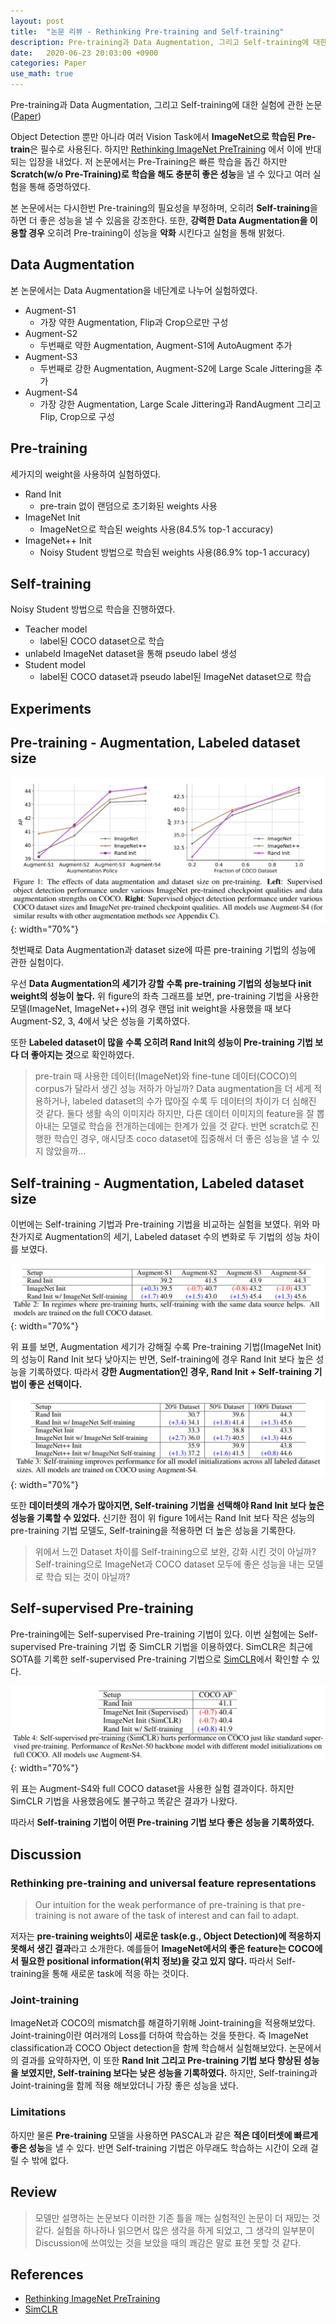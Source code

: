 ```yaml
---
layout: post
title:  "논문 리뷰 - Rethinking Pre-training and Self-training"
description: Pre-training과 Data Augmentation, 그리고 Self-training에 대한 실험
date:   2020-06-23 20:03:00 +0900
categories: Paper
use_math: true
---
```

Pre-training과 Data Augmentation, 그리고 Self-training에 대한 실험에 관한 논문 ([Paper](https://arxiv.org/pdf/2006.06882v1.pdf))

Object Detection 뿐만 아니라 여러 Vision Task에서 **ImageNet으로 학습된 Pre-train**은 필수로 사용된다. 하지만 [Rethinking ImageNet PreTraining](https://arxiv.org/abs/1811.08883) 에서 이에 반대 되는 입장을 내었다. 저 논문에서는 Pre-Training은 빠른 학습을 돕긴 하지만 **Scratch(w/o Pre-Training)로 학습을 해도 충분히 좋은 성능**을 낼 수 있다고 여러 실험을 통해 증명하였다. 

본 논문에서는 다시한번 Pre-training의 필요성을 부정하며, 오히려 **Self-training**을 하면 더 좋은 성능을 낼 수 있음을 강조한다. 또한, **강력한 Data Augmentation을 이용할 경우** 오히려 Pre-training이 성능을 **악화** 시킨다고 실험을 통해 밝혔다.

## Data Augmentation
본 논문에서는 Data Augmentation을 네단계로 나누어 실험하였다.

- Augment-S1
    - 가장 약한 Augmentation, Flip과 Crop으로만 구성
- Augment-S2
    - 두번째로 약한 Augmentation, Augment-S1에 AutoAugment 추가
- Augment-S3
    - 두번째로 강한 Augmentation, Augment-S2에 Large Scale Jittering을 추가
- Augment-S4
    - 가장 강한 Augmentation, Large Scale Jittering과 RandAugment 그리고 Flip, Crop으로 구성

## Pre-training
세가지의 weight을 사용하여 실험하였다.

- Rand Init
    - pre-train 없이 랜덤으로 초기화된 weights 사용
- ImageNet Init
    - ImageNet으로 학습된 weights 사용(84.5% top-1 accuracy)
- ImageNet++ Init
    - Noisy Student 방법으로 학습된 weights 사용(86.9% top-1 accuracy)

## Self-training
Noisy Student 방법으로 학습을 진행하였다.

- Teacher model
    - label된 COCO dataset으로 학습
- unlabeld ImageNet dataset을 통해 pseudo label 생성
- Student model
    - label된 COCO dataset과 pseudo label된 ImageNet dataset으로 학습

## Experiments

## Pre-training - Augmentation, Labeled dataset size

![Fig:1](https://raw.githubusercontent.com/byeongjokim/byeongjokim.github.io/master/assets/images/rethinking/fig1.PNG){: width="70%"}

첫번째로 Data Augmentation과 dataset size에 따른 pre-training 기법의 성능에 관한 실험이다.

우선 **Data Augmentation의 세기가 강할 수록 pre-training 기법의 성능보다 init weight의 성능이 높다.** 위 figure의 좌측 그래프를 보면, pre-training 기법을 사용한 모델(ImageNet, ImageNet++)의 경우 랜덤 init weight을 사용했을 때 보다 Augment-S2, 3, 4에서 낮은 성능을 기록하였다.

또한 **Labeled dataset이 많을 수록 오히려 Rand Init의 성능이 Pre-training 기법 보다 더 좋아지는 것**으로 확인하였다.

> pre-train 때 사용한 데이터(ImageNet)와 fine-tune 데이터(COCO)의 corpus가 달라서 생긴 성능 저하가 아닐까? Data augmentation을 더 세게 적용하거나, labeled dataset의 수가 많아질 수록 두 데이터의 차이가 더 심해진 것 같다. 둘다 생활 속의 이미지라 하지만, 다른 데이터 이미지의 feature을 잘 뽑아내는 모델로 학습을 전개하는데에는 한계가 있을 것 같다. 반면 scratch로 진행한 학습인 경우, 애시당초 coco dataset에 집중해서 더 좋은 성능을 낼 수 있지 않았을까...

## Self-training - Augmentation, Labeled dataset size

이번에는 Self-training 기법과 Pre-training 기법을 비교하는 실험을 보였다. 위와 마찬가지로 Augmentation의 세기, Labeled dataset 수의 변화로 두 기법의 성능 차이를 보였다. 

![Tab:1](https://raw.githubusercontent.com/byeongjokim/byeongjokim.github.io/master/assets/images/rethinking/tab1.PNG){: width="70%"}

위 표를 보면, Augmentation 세기가 강해질 수록 Pre-training 기법(ImageNet Init)의 성능이 Rand Init 보다 낮아지는 반면, Self-training에 경우 Rand Init 보다 높은 성능을 기록하였다. 따라서 **강한 Augmentation인 경우, Rand Init + Self-training 기법이 좋은 선택이다.**

![Tab:2](https://raw.githubusercontent.com/byeongjokim/byeongjokim.github.io/master/assets/images/rethinking/tab2.PNG){: width="70%"}

또한 **데이터셋의 개수가 많아지면, Self-training 기법을 선택해야 Rand Init 보다 높은 성능을 기록할 수 있었다.** 신기한 점이 위 figure 1에서는 Rand Init 보다 작은 성능의 pre-training 기법 모델도, Self-training을 적용하면 더 높은 성능을 기록한다.

> 위에서 느낀 Dataset 차이를 Self-training으로 보완, 강화 시킨 것이 아닐까? Self-training으로 ImageNet과 COCO dataset 모두에 좋은 성능을 내는 모델로 학습 되는 것이 아닐까?

## Self-supervised Pre-training

Pre-training에는 Self-supervised Pre-training 기법이 있다. 이번 실험에는 Self-supervised Pre-training 기법 중 SimCLR 기법을 이용하였다. SimCLR은 최근에 SOTA를 기록한 self-supervised Pre-training 기법으로 [SimCLR](https://arxiv.org/abs/2002.05709)에서 확인할 수 있다.

![Tab:3](https://raw.githubusercontent.com/byeongjokim/byeongjokim.github.io/master/assets/images/rethinking/tab3.PNG){: width="70%"}

위 표는 Augment-S4와 full COCO dataset을 사용한 실험 결과이다. 하지만 SimCLR 기법을 사용했음에도 불구하고 똑같은 결과가 나왔다.

따라서 **Self-training 기법이 어떤 Pre-training 기법 보다 좋은 성능을 기록하였다.**

## Discussion

### Rethinking pre-training and universal feature representations

> Our intuition for the weak performance of pre-training is that pre-training is not aware of the task of interest and can fail to adapt.

저자는 **pre-training weights이 새로운 task(e.g., Object Detection)에 적응하지 못해서 생긴 결과**라고 소개한다. 예를들어 **ImageNet에서의 좋은 feature는 COCO에서 필요한 positional information(위치 정보)을 갖고 있지 않다.** 따라서 Self-training을 통해 새로운 task에 적응 하는 것이다.

### Joint-training
ImageNet과 COCO의 mismatch를 해결하기위해 Joint-training을 적용해보았다. Joint-training이란 여러개의 Loss를 더하여 학습하는 것을 뜻한다. 즉 ImageNet classification과 COCO Object detection을 함께 학습해서 실험해보았다. 논문에서의 결과를 요약하자면, 이 또한 **Rand Init 그리고 Pre-training 기법 보다 향상된 성능을 보였지만, Self-training 보다는 낮은 성능을 기록하였다.** 하지만, Self-training과 Joint-training을 함께 적용 해보았더니 가장 좋은 성능을 냈다.

### Limitations
하지만 물론 **Pre-training** 모델을 사용하면 PASCAL과 같은 **적은 데이터셋에 빠르게 좋은 성능**을 낼 수 있다. 반면 Self-training 기법은 아무래도 학습하는 시간이 오래 걸릴 수 밖에 없다.

## Review
> 모델만 설명하는 논문보다 이러한 기존 틀을 깨는 실험적인 논문이 더 재밌는 것 같다. 실험을 하나하나 읽으면서 많은 생각을 하게 되었고, 그 생각의 일부분이 Discussion에 쓰여있는 것을 보았을 때의 쾌감은 말로 표현 못할 것 같다.

## References
- [Rethinking ImageNet PreTraining](https://arxiv.org/abs/1811.08883)
- [SimCLR](https://arxiv.org/abs/2002.05709)
